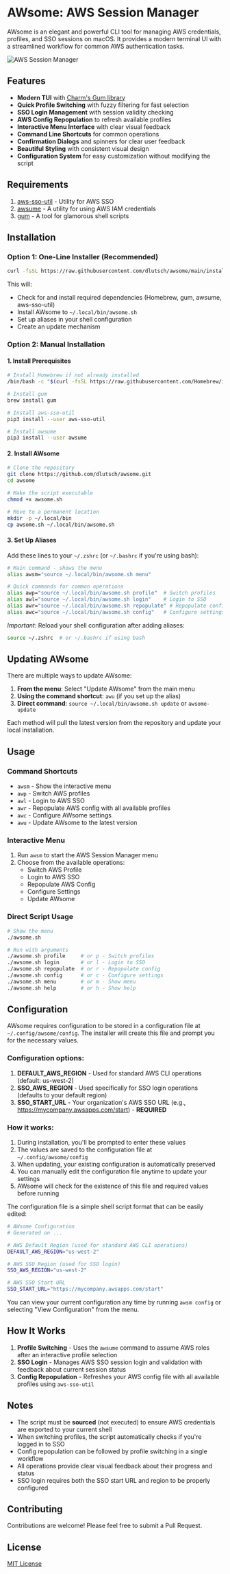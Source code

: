 # AWsome: AWS Session Manager

AWsome is an elegant and powerful CLI tool for managing AWS credentials, profiles, and SSO sessions on macOS. It provides a modern terminal UI with a streamlined workflow for common AWS authentication tasks.

![AWS Session Manager](https://github.com/charmbracelet/gum/raw/main/examples/demo.gif)

## Features

- **Modern TUI** with [Charm's Gum library](https://github.com/charmbracelet/gum)
- **Quick Profile Switching** with fuzzy filtering for fast selection
- **SSO Login Management** with session validity checking
- **AWS Config Repopulation** to refresh available profiles
- **Interactive Menu Interface** with clear visual feedback
- **Command Line Shortcuts** for common operations
- **Confirmation Dialogs** and spinners for clear user feedback
- **Beautiful Styling** with consistent visual design
- **Configuration System** for easy customization without modifying the script

## Requirements

1. [aws-sso-util](https://github.com/benkehoe/aws-sso-util) - Utility for AWS SSO
2. [awsume](https://github.com/trek10inc/awsume) - A utility for using AWS IAM credentials
3. [gum](https://github.com/charmbracelet/gum) - A tool for glamorous shell scripts

## Installation

### Option 1: One-Line Installer (Recommended)

```bash
curl -fsSL https://raw.githubusercontent.com/dlutsch/awsome/main/install.sh | bash
```

This will:
- Check for and install required dependencies (Homebrew, gum, awsume, aws-sso-util)
- Install AWsome to `~/.local/bin/awsome.sh`
- Set up aliases in your shell configuration
- Create an update mechanism

### Option 2: Manual Installation

#### 1. Install Prerequisites

```bash
# Install Homebrew if not already installed
/bin/bash -c "$(curl -fsSL https://raw.githubusercontent.com/Homebrew/install/HEAD/install.sh)"

# Install gum
brew install gum

# Install aws-sso-util
pip3 install --user aws-sso-util

# Install awsume
pip3 install --user awsume
```

#### 2. Install AWsome

```bash
# Clone the repository
git clone https://github.com/dlutsch/awsome.git
cd awsome

# Make the script executable
chmod +x awsome.sh

# Move to a permanent location
mkdir -p ~/.local/bin
cp awsome.sh ~/.local/bin/awsome.sh
```

#### 3. Set Up Aliases

Add these lines to your `~/.zshrc` (or `~/.bashrc` if you're using bash):

```bash
# Main command - shows the menu
alias awsm="source ~/.local/bin/awsome.sh menu"

# Quick commands for common operations
alias awp="source ~/.local/bin/awsome.sh profile"  # Switch profiles
alias awl="source ~/.local/bin/awsome.sh login"    # Login to SSO
alias awr="source ~/.local/bin/awsome.sh repopulate" # Repopulate config
alias awc="source ~/.local/bin/awsome.sh config"   # Configure settings
```

*Important:* Reload your shell configuration after adding aliases:

```bash
source ~/.zshrc  # or ~/.bashrc if using bash
```

## Updating AWsome

There are multiple ways to update AWsome:

1. **From the menu**: Select "Update AWsome" from the main menu
2. **Using the command shortcut**: `awu` (if you set up the alias)
3. **Direct command**: `source ~/.local/bin/awsome.sh update` or `awsome-update`

Each method will pull the latest version from the repository and update your local installation.

## Usage

### Command Shortcuts

- `awsm` - Show the interactive menu
- `awp` - Switch AWS profiles
- `awl` - Login to AWS SSO
- `awr` - Repopulate AWS config with all available profiles
- `awc` - Configure AWsome settings
- `awu` - Update AWsome to the latest version

### Interactive Menu

1. Run `awsm` to start the AWS Session Manager menu
2. Choose from the available operations:
   - Switch AWS Profile
   - Login to AWS SSO
   - Repopulate AWS Config
   - Configure Settings
   - Update AWsome

### Direct Script Usage

```bash
# Show the menu
./awsome.sh

# Run with arguments
./awsome.sh profile     # or p - Switch profiles
./awsome.sh login       # or l - Login to SSO
./awsome.sh repopulate  # or r - Repopulate config
./awsome.sh config      # or c - Configure settings
./awsome.sh menu        # or m - Show menu
./awsome.sh help        # or h - Show help
```

## Configuration

AWsome requires configuration to be stored in a configuration file at `~/.config/awsome/config`. The installer will create this file and prompt you for the necessary values.

### Configuration options:

1. **DEFAULT_AWS_REGION** - Used for standard AWS CLI operations (default: us-west-2)
2. **SSO_AWS_REGION** - Used specifically for SSO login operations (defaults to your default region)
3. **SSO_START_URL** - Your organization's AWS SSO URL (e.g., https://mycompany.awsapps.com/start) - **REQUIRED**

### How it works:

1. During installation, you'll be prompted to enter these values
2. The values are saved to the configuration file at `~/.config/awsome/config`
3. When updating, your existing configuration is automatically preserved
4. You can manually edit the configuration file anytime to update your settings
5. AWsome will check for the existence of this file and required values before running

The configuration file is a simple shell script format that can be easily edited:

```bash
# AWsome Configuration
# Generated on ...

# AWS Default Region (used for standard AWS CLI operations)
DEFAULT_AWS_REGION="us-west-2"

# AWS SSO Region (used for SSO login)
SSO_AWS_REGION="us-west-2"

# AWS SSO Start URL
SSO_START_URL="https://mycompany.awsapps.com/start"
```

You can view your current configuration any time by running `awsm config` or selecting "View Configuration" from the menu.

## How It Works

1. **Profile Switching** - Uses the `awsume` command to assume AWS roles after an interactive profile selection
2. **SSO Login** - Manages AWS SSO session login and validation with feedback about current session status
3. **Config Repopulation** - Refreshes your AWS config file with all available profiles using `aws-sso-util`

## Notes

- The script must be **sourced** (not executed) to ensure AWS credentials are exported to your current shell
- When switching profiles, the script automatically checks if you're logged in to SSO
- Config repopulation can be followed by profile switching in a single workflow
- All operations provide clear visual feedback about their progress and status
- SSO login requires both the SSO start URL and region to be properly configured


## Contributing

Contributions are welcome! Please feel free to submit a Pull Request.

## License

[MIT License](LICENSE)
